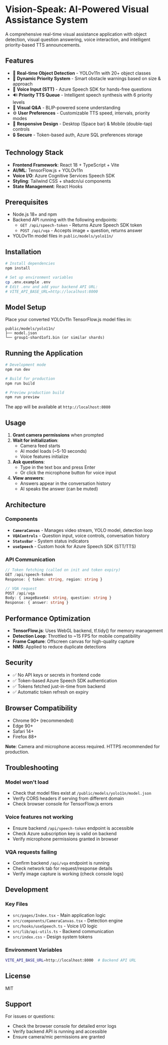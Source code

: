 # Vision-Speak: AI-Powered Visual Assistance System

A comprehensive real-time visual assistance application with object detection, visual question answering, voice interaction, and intelligent priority-based TTS announcements.

## Features

- 🎥 **Real-time Object Detection** - YOLOv11n with 20+ object classes
- 🚨 **Dynamic Priority System** - Smart obstacle warnings based on size & approach
- 🎤 **Voice Input (STT)** - Azure Speech SDK for hands-free questions
- 🔊 **Priority TTS Queue** - Intelligent speech synthesis with 6 priority levels
- 💬 **Visual Q&A** - BLIP-powered scene understanding
- ⚙️ **User Preferences** - Customizable TTS speed, intervals, priority modes
- 📱 **Responsive Design** - Desktop (Space bar) & Mobile (double-tap) controls
- 🔒 **Secure** - Token-based auth, Azure SQL preferences storage

## Technology Stack

- **Frontend Framework**: React 18 + TypeScript + Vite
- **AI/ML**: TensorFlow.js + YOLOv11n
- **Voice I/O**: Azure Cognitive Services Speech SDK
- **Styling**: Tailwind CSS + shadcn/ui components
- **State Management**: React Hooks

## Prerequisites

- Node.js 18+ and npm
- Backend API running with the following endpoints:
  - `GET /api/speech-token` - Returns Azure Speech SDK token
  - `POST /api/vqa` - Accepts image + question, returns answer
- YOLOv11n model files in `public/models/yolo11n/`

## Installation

```bash
# Install dependencies
npm install

# Set up environment variables
cp .env.example .env
# Edit .env and add your backend API URL:
# VITE_API_BASE_URL=http://localhost:8000
```

## Model Setup

Place your converted YOLOv11n TensorFlow.js model files in:
```
public/models/yolo11n/
├── model.json
└── group1-shard1of1.bin (or similar shards)
```

## Running the Application

```bash
# Development mode
npm run dev

# Build for production
npm run build

# Preview production build
npm run preview
```

The app will be available at `http://localhost:8080`

## Usage

1. **Grant camera permissions** when prompted
2. **Wait for initialization**:
   - Camera feed starts
   - AI model loads (~5-10 seconds)
   - Voice features initialize
3. **Ask questions**:
   - Type in the text box and press Enter
   - Or click the microphone button for voice input
4. **View answers**:
   - Answers appear in the conversation history
   - AI speaks the answer (can be muted)

## Architecture

### Components

- **`CameraCanvas`** - Manages video stream, YOLO model, detection loop
- **`VQAControls`** - Question input, voice controls, conversation history
- **`StatusBar`** - System status indicators
- **`useSpeech`** - Custom hook for Azure Speech SDK (STT/TTS)

### API Communication

```typescript
// Token fetching (called on init and token expiry)
GET /api/speech-token
Response: { token: string, region: string }

// VQA request
POST /api/vqa
Body: { imageBase64: string, question: string }
Response: { answer: string }
```

## Performance Optimization

- **TensorFlow.js**: Uses WebGL backend, tf.tidy() for memory management
- **Detection Loop**: Throttled to ~15 FPS for mobile compatibility
- **Frame Capture**: Offscreen canvas for high-quality capture
- **NMS**: Applied to reduce duplicate detections

## Security

- ✅ No API keys or secrets in frontend code
- ✅ Token-based Azure Speech SDK authentication
- ✅ Tokens fetched just-in-time from backend
- ✅ Automatic token refresh on expiry

## Browser Compatibility

- Chrome 90+ (recommended)
- Edge 90+
- Safari 14+
- Firefox 88+

**Note**: Camera and microphone access required. HTTPS recommended for production.

## Troubleshooting

### Model won't load
- Check that model files exist at `/public/models/yolo11n/model.json`
- Verify CORS headers if serving from different domain
- Check browser console for TensorFlow.js errors

### Voice features not working
- Ensure backend `/api/speech-token` endpoint is accessible
- Check Azure subscription key is valid on backend
- Verify microphone permissions granted in browser

### VQA requests failing
- Confirm backend `/api/vqa` endpoint is running
- Check network tab for request/response details
- Verify image capture is working (check console logs)

## Development

### Key Files

- `src/pages/Index.tsx` - Main application logic
- `src/components/CameraCanvas.tsx` - Detection engine
- `src/hooks/useSpeech.ts` - Voice I/O logic
- `src/lib/api-utils.ts` - Backend communication
- `src/index.css` - Design system tokens

### Environment Variables

```bash
VITE_API_BASE_URL=http://localhost:8000  # Backend API URL
```

## License

MIT

## Support

For issues or questions:
- Check the browser console for detailed error logs
- Verify backend API is running and accessible
- Ensure camera/mic permissions are granted
